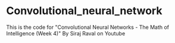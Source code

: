 # Convolutional_neural_network
This is the code for "Convolutional Neural Networks - The Math of Intelligence (Week 4)" By Siraj Raval on Youtube
